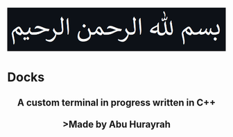<img src="https://raw.githubusercontent.com/Raiyaxi-Ziaoi/Resources/main/bismillah.png?token=GHSAT0AAAAAABXCMKG533RUMQ4V6F5TPBJWYYH3CRQ"></img>

# Docks

<div align="center"><h2>
A custom terminal in progress written in C++<br/><br/>>Made by Abu Hurayrah
</h2></div>
